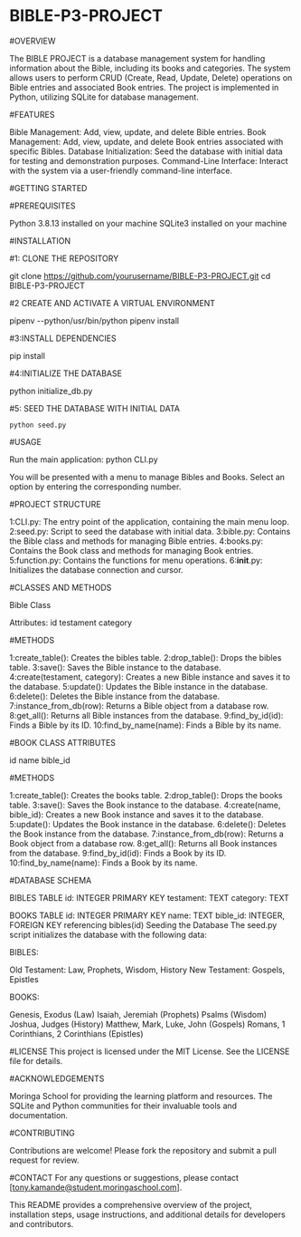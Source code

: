 # BIBLE-P3-PROJECT

#OVERVIEW

The BIBLE PROJECT is a database management system for handling information about the Bible, including its books and categories. The system allows users to perform CRUD (Create, Read, Update, Delete) operations on Bible entries and associated Book entries. The project is implemented in Python, utilizing SQLite for database management.


#FEATURES

Bible Management: Add, view, update, and delete Bible entries.
Book Management: Add, view, update, and delete Book entries associated with specific Bibles.
Database Initialization: Seed the database with initial data for testing and demonstration purposes.
Command-Line Interface: Interact with the system via a user-friendly command-line interface.

#GETTING STARTED

#PREREQUISITES

Python 3.8.13 installed on your machine
SQLite3 installed on your machine

#INSTALLATION

#1: CLONE THE REPOSITORY

git clone https://github.com/yourusername/BIBLE-P3-PROJECT.git
cd BIBLE-P3-PROJECT

#2 CREATE AND ACTIVATE A VIRTUAL ENVIRONMENT

pipenv --python/usr/bin/python
pipenv install

#3:INSTALL DEPENDENCIES

pip install

#4:INITIALIZE THE DATABASE

python initialize_db.py

#5: SEED THE DATABASE WITH INITIAL DATA

    python seed.py

#USAGE

Run the main application:   python CLI.py

You will be presented with a menu to manage Bibles and Books. Select an option by entering the corresponding number.

#PROJECT STRUCTURE

1:CLI.py: The entry point of the application, containing the main menu loop.
2:seed.py: Script to seed the database with initial data.
3:bible.py: Contains the Bible class and methods for managing Bible entries.
4:books.py: Contains the Book class and methods for managing Book entries.
5:function.py: Contains the functions for menu operations.
6:__init__.py: Initializes the database connection and cursor.


#CLASSES AND METHODS

Bible Class

Attributes:
id
testament
category


#METHODS

1:create_table(): Creates the bibles table.
2:drop_table(): Drops the bibles table.
3:save(): Saves the Bible instance to the database.
4:create(testament, category): Creates a new Bible instance and saves it to the database.
5:update(): Updates the Bible instance in the database.
6:delete(): Deletes the Bible instance from the database.
7:instance_from_db(row): Returns a Bible object from a database row.
8:get_all(): Returns all Bible instances from the database.
9:find_by_id(id): Finds a Bible by its ID.
10:find_by_name(name): Finds a Bible by its name.


#BOOK CLASS
ATTRIBUTES

id
name
bible_id

#METHODS

1:create_table(): Creates the books table.
2:drop_table(): Drops the books table.
3:save(): Saves the Book instance to the database.
4:create(name, bible_id): Creates a new Book instance and saves it to the database.
5:update(): Updates the Book instance in the database.
6:delete(): Deletes the Book instance from the database.
7:instance_from_db(row): Returns a Book object from a database row.
8:get_all(): Returns all Book instances from the database.
9:find_by_id(id): Finds a Book by its ID.
10:find_by_name(name): Finds a Book by its name.

#DATABASE SCHEMA

BIBLES TABLE
id: INTEGER PRIMARY KEY
testament: TEXT
category: TEXT

BOOKS TABLE
id: INTEGER PRIMARY KEY
name: TEXT
bible_id: INTEGER, FOREIGN KEY referencing bibles(id)
Seeding the Database
The seed.py script initializes the database with the following data:

BIBLES:

Old Testament: Law, Prophets, Wisdom, History
New Testament: Gospels, Epistles

BOOKS:

Genesis, Exodus (Law)
Isaiah, Jeremiah (Prophets)
Psalms (Wisdom)
Joshua, Judges (History)
Matthew, Mark, Luke, John (Gospels)
Romans, 1 Corinthians, 2 Corinthians (Epistles)

#LICENSE
This project is licensed under the MIT License. See the LICENSE file for details.

#ACKNOWLEDGEMENTS

Moringa School for providing the learning platform and resources.
The SQLite and Python communities for their invaluable tools and documentation.

#CONTRIBUTING

Contributions are welcome! Please fork the repository and submit a pull request for review.

#CONTACT
For any questions or suggestions, please contact [tony.kamande@student.moringaschool.com].

This README provides a comprehensive overview of the project, installation steps, usage instructions, and additional details for developers and contributors. 



